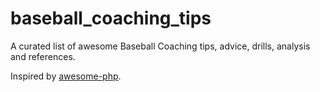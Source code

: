 # baseball_coaching_tips
A curated list of awesome Baseball Coaching tips, advice, drills, analysis and references.

Inspired by [awesome-php](https://github.com/ziadoz/awesome-php).
